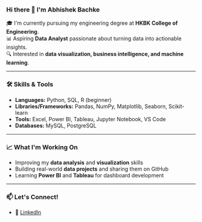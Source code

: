 ### Hi there 👋 I'm Abhishek Bachke

🎓 I'm currently pursuing my engineering degree at **HKBK College of Engineering**.  
📊 Aspiring **Data Analyst** passionate about turning data into actionable insights.  
🔍 Interested in **data visualization, business intelligence, and machine learning**.

---

### 🛠️ Skills & Tools

- **Languages:** Python, SQL, R (beginner)
- **Libraries/Frameworks:** Pandas, NumPy, Matplotlib, Seaborn, Scikit-learn
- **Tools:** Excel, Power BI, Tableau, Jupyter Notebook, VS Code
- **Databases:** MySQL, PostgreSQL

---

### 📈 What I'm Working On

- Improving my **data analysis** and **visualization** skills  
- Building real-world **data projects** and sharing them on GitHub  
- Learning **Power BI** and **Tableau** for dashboard development

---

### 📫 Let's Connect!

- 💼 [LinkedIn](https://www.linkedin.com/in/abhishek-bachke-210500376/) 
